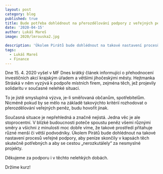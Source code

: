 ```yaml
---
layout: post
category: blog
published: true
title: Bude potřeba dohlédnout na přerozdělování podpory z veřejných peněz
date: '2020-04-15'
author: Lukáš Mareš
image: 2020/lmrouska2.jpg

description: 'Úkolem Pirátů bude dohlédnout na takové nastavení procesů veřejné podpory, aby peníze skončily v kapsách těch skutečně potřebných a aby se cestou „nerozkutálely“ za nesmyslné projekty.'
tags:
  - Lukáš Mareš
  - Finance
---
```

Dne 15. 4. 2020 vyšel v MF Dnes krátký článek informující o přehodnocení investičních akcí krajským úřadem a většími jihočeskými městy. Hejtmanka Stráská v něm vyzývá k podpoře místních firem, zejména těch, jež projevily solidaritu v současné nelehké situaci.

To je jistě smysluplná výzva, je-li směřovaná občanům, spotřebitelům. Nicméně pokud by se mělo na základě takovýchto kritérií rozhodovat o přerozdělování veřejných peněz, budu hovořit jinak.

Současná situace je nepřehledná a značně nejistá. Jedna věc je ale stoprocentní. V blízké budoucnosti poteče spoustu peněz všemi různými směry a všichni z minulosti moc dobře víme, že takové prostředí přitahuje různé menší či větší podvodníky. Úkolem Pirátů bude dohlédnout na takové nastavení procesů veřejné podpory, aby peníze skončily v kapsách těch skutečně potřebných a aby se cestou „nerozkutálely“ za nesmyslné projekty.
 
Děkujeme za podporu i v těchto nelehkých dobách. 

Držíme kurz!